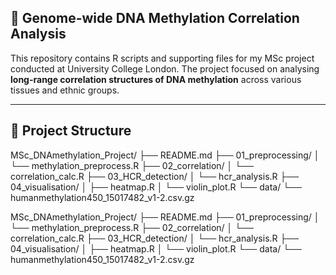 ## 🧬 Genome-wide DNA Methylation Correlation Analysis

This repository contains R scripts and supporting files for my MSc project conducted at University College London. The project focused on analysing **long-range correlation structures of DNA methylation** across various tissues and ethnic groups.

---

## 📁 Project Structure
MSc_DNAmethylation_Project/ 
├── README.md 
├── 01_preprocessing/ 
│ └── methylation_preprocess.R 
├── 02_correlation/ 
│ └── correlation_calc.R 
├── 03_HCR_detection/ 
│ └── hcr_analysis.R 
├── 04_visualisation/ 
│ ├── heatmap.R 
│ └── violin_plot.R 
└── data/ 
└── humanmethylation450_15017482_v1-2.csv.gz

MSc_DNAmethylation_Project/
├── README.md
├── 01_preprocessing/
│   └── methylation_preprocess.R
├── 02_correlation/
│   └── correlation_calc.R
├── 03_HCR_detection/
│   └── hcr_analysis.R
├── 04_visualisation/
│   ├── heatmap.R
│   └── violin_plot.R
└── data/
    └──  humanmethylation450_15017482_v1-2.csv.gz
